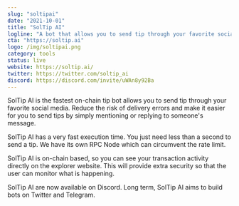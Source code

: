 ```yaml
---
slug: "soltipai"
date: "2021-10-01"
title: "SolTip AI"
logline: "A bot that allows you to send tip through your favorite social media."
cta: "https://soltip.ai"
logo: /img/soltipai.png
category: tools
status: live
website: https://soltip.ai/
twitter: https://twitter.com/soltip_ai
discord: https://discord.com/invite/uWAn8y92Ba
---
```


SolTip AI is the fastest on-chain tip bot allows you to send tip through your favorite social media. Reduce the risk of delivery errors and make it easier for you to send tips by simply mentioning or replying to someone's message.

SolTip AI has a very fast execution time. You just need less than a second to send a tip. We have its own RPC Node which can circumvent the rate limit.

SolTip AI is on-chain based, so you can see your transaction activity directly on the explorer website. This will provide extra security so that the user can monitor what is happening.

SolTip AI are now available on Discord. Long term, SolTip AI aims to build bots on Twitter and Telegram.
